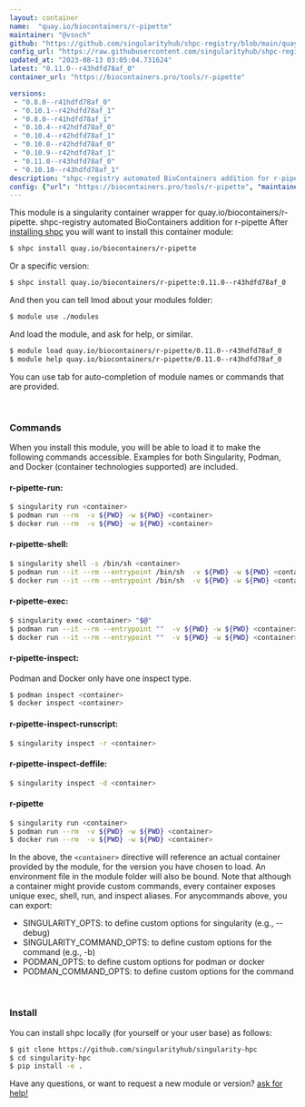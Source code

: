 ```yaml
---
layout: container
name:  "quay.io/biocontainers/r-pipette"
maintainer: "@vsoch"
github: "https://github.com/singularityhub/shpc-registry/blob/main/quay.io/biocontainers/r-pipette/container.yaml"
config_url: "https://raw.githubusercontent.com/singularityhub/shpc-registry/main/quay.io/biocontainers/r-pipette/container.yaml"
updated_at: "2023-08-13 03:05:04.731624"
latest: "0.11.0--r43hdfd78af_0"
container_url: "https://biocontainers.pro/tools/r-pipette"

versions:
 - "0.8.0--r41hdfd78af_0"
 - "0.10.1--r42hdfd78af_1"
 - "0.8.0--r41hdfd78af_1"
 - "0.10.4--r42hdfd78af_0"
 - "0.10.4--r42hdfd78af_1"
 - "0.10.8--r42hdfd78af_0"
 - "0.10.9--r42hdfd78af_1"
 - "0.11.0--r43hdfd78af_0"
 - "0.10.10--r43hdfd78af_1"
description: "shpc-registry automated BioContainers addition for r-pipette"
config: {"url": "https://biocontainers.pro/tools/r-pipette", "maintainer": "@vsoch", "description": "shpc-registry automated BioContainers addition for r-pipette", "latest": {"0.11.0--r43hdfd78af_0": "sha256:2d7907271acd1db6a54169556ea3a3052f619ac6cbab93da2fad4876dff97973"}, "tags": {"0.8.0--r41hdfd78af_0": "sha256:5ac1750a3fdd6f03d7b8b54ab314e91e1c5b5a9c5324a21cecc549e83969f0f2", "0.10.1--r42hdfd78af_1": "sha256:6a9cf12053e3e28412e519dfee8562db04ea2fadf522354a4332b10a2c6ce596", "0.8.0--r41hdfd78af_1": "sha256:92ce019b66d0b33c0732e6aba0718709e208e8d61557d08a80a8df66477b44ea", "0.10.4--r42hdfd78af_0": "sha256:fd20f81411a4508200e45a6a8c6d4a740e7c3f92fd971bfbda87a4e0dce4cb3a", "0.10.4--r42hdfd78af_1": "sha256:bfdcce1af4957bef49305b576ac31e522850ef636dd962175b966c8ce1e36e55", "0.10.8--r42hdfd78af_0": "sha256:cad9b9559afbabb4088bbc13c0c625a2ef305eb92d9ea48a53cf44c43bc8deee", "0.10.9--r42hdfd78af_1": "sha256:03d247614ce3d141009342b16850f4eaf4b825053cbd5784c5b97cf57b3aa6cd", "0.11.0--r43hdfd78af_0": "sha256:2d7907271acd1db6a54169556ea3a3052f619ac6cbab93da2fad4876dff97973", "0.10.10--r43hdfd78af_1": "sha256:2b366bf2bc5cb5a7aa2e1466f81013afe9d6c05c08fad53b65b46753d7eb993c"}, "docker": "quay.io/biocontainers/r-pipette"}
---
```


This module is a singularity container wrapper for quay.io/biocontainers/r-pipette.
shpc-registry automated BioContainers addition for r-pipette
After [installing shpc](#install) you will want to install this container module:


```bash
$ shpc install quay.io/biocontainers/r-pipette
```

Or a specific version:

```bash
$ shpc install quay.io/biocontainers/r-pipette:0.11.0--r43hdfd78af_0
```

And then you can tell lmod about your modules folder:

```bash
$ module use ./modules
```

And load the module, and ask for help, or similar.

```bash
$ module load quay.io/biocontainers/r-pipette/0.11.0--r43hdfd78af_0
$ module help quay.io/biocontainers/r-pipette/0.11.0--r43hdfd78af_0
```

You can use tab for auto-completion of module names or commands that are provided.

<br>

### Commands

When you install this module, you will be able to load it to make the following commands accessible.
Examples for both Singularity, Podman, and Docker (container technologies supported) are included.

#### r-pipette-run:

```bash
$ singularity run <container>
$ podman run --rm  -v ${PWD} -w ${PWD} <container>
$ docker run --rm  -v ${PWD} -w ${PWD} <container>
```

#### r-pipette-shell:

```bash
$ singularity shell -s /bin/sh <container>
$ podman run --it --rm --entrypoint /bin/sh  -v ${PWD} -w ${PWD} <container>
$ docker run --it --rm --entrypoint /bin/sh  -v ${PWD} -w ${PWD} <container>
```

#### r-pipette-exec:

```bash
$ singularity exec <container> "$@"
$ podman run --it --rm --entrypoint ""  -v ${PWD} -w ${PWD} <container> "$@"
$ docker run --it --rm --entrypoint ""  -v ${PWD} -w ${PWD} <container> "$@"
```

#### r-pipette-inspect:

Podman and Docker only have one inspect type.

```bash
$ podman inspect <container>
$ docker inspect <container>
```

#### r-pipette-inspect-runscript:

```bash
$ singularity inspect -r <container>
```

#### r-pipette-inspect-deffile:

```bash
$ singularity inspect -d <container>
```



#### r-pipette

```bash
$ singularity run <container>
$ podman run --rm  -v ${PWD} -w ${PWD} <container>
$ docker run --rm  -v ${PWD} -w ${PWD} <container>
```


In the above, the `<container>` directive will reference an actual container provided
by the module, for the version you have chosen to load. An environment file in the
module folder will also be bound. Note that although a container
might provide custom commands, every container exposes unique exec, shell, run, and
inspect aliases. For anycommands above, you can export:

 - SINGULARITY_OPTS: to define custom options for singularity (e.g., --debug)
 - SINGULARITY_COMMAND_OPTS: to define custom options for the command (e.g., -b)
 - PODMAN_OPTS: to define custom options for podman or docker
 - PODMAN_COMMAND_OPTS: to define custom options for the command

<br>

### Install

You can install shpc locally (for yourself or your user base) as follows:

```bash
$ git clone https://github.com/singularityhub/singularity-hpc
$ cd singularity-hpc
$ pip install -e .
```

Have any questions, or want to request a new module or version? [ask for help!](https://github.com/singularityhub/singularity-hpc/issues)